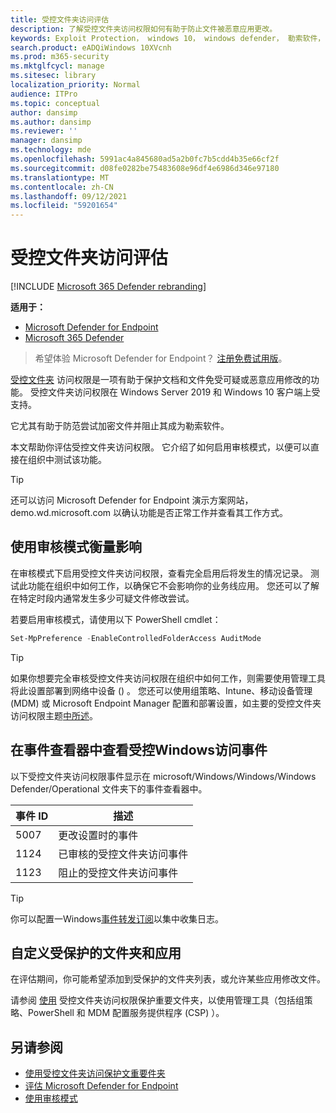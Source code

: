 ```yaml
---
title: 受控文件夹访问评估
description: 了解受控文件夹访问权限如何有助于防止文件被恶意应用更改。
keywords: Exploit Protection， windows 10， windows defender， 勒索软件， 保护， 评估， 测试， 演示， 尝试
search.product: eADQiWindows 10XVcnh
ms.prod: m365-security
ms.mktglfcycl: manage
ms.sitesec: library
localization_priority: Normal
audience: ITPro
ms.topic: conceptual
author: dansimp
ms.author: dansimp
ms.reviewer: ''
manager: dansimp
ms.technology: mde
ms.openlocfilehash: 5991ac4a845680ad5a2b0fc7b5cdd4b35e66cf2f
ms.sourcegitcommit: d08fe0282be75483608e96df4e6986d346e97180
ms.translationtype: MT
ms.contentlocale: zh-CN
ms.lasthandoff: 09/12/2021
ms.locfileid: "59201654"
---
```

# <a name="evaluate-controlled-folder-access"></a>受控文件夹访问评估

[!INCLUDE [Microsoft 365 Defender rebranding](../../includes/microsoft-defender.md)]

**适用于：**
- [Microsoft Defender for Endpoint](https://go.microsoft.com/fwlink/?linkid=2154037)
- [Microsoft 365 Defender](https://go.microsoft.com/fwlink/?linkid=2118804)

> 希望体验 Microsoft Defender for Endpoint？ [注册免费试用版](https://signup.microsoft.com/create-account/signup?products=7f379fee-c4f9-4278-b0a1-e4c8c2fcdf7e&ru=https://aka.ms/MDEp2OpenTrial?ocid=docs-wdatp-enablesiem-abovefoldlink)。


[受控文件夹](controlled-folders.md) 访问权限是一项有助于保护文档和文件免受可疑或恶意应用修改的功能。 受控文件夹访问权限在 Windows Server 2019 和 Windows 10 客户端上受支持。

它尤其有助于防范尝试加密文件并[](https://www.microsoft.com/wdsi/threats/ransomware)阻止其成为勒索软件。

本文帮助你评估受控文件夹访问权限。 它介绍了如何启用审核模式，以便可以直接在组织中测试该功能。

> [!TIP]
> 还可以访问 Microsoft Defender for Endpoint 演示方案[](https://demo.wd.microsoft.com?ocid=cx-wddocs-testground)网站，demo.wd.microsoft.com 以确认功能是否正常工作并查看其工作方式。

## <a name="use-audit-mode-to-measure-impact"></a>使用审核模式衡量影响

在审核模式下启用受控文件夹访问权限，查看完全启用后将发生的情况记录。 测试此功能在组织中如何工作，以确保它不会影响你的业务线应用。 您还可以了解在特定时段内通常发生多少可疑文件修改尝试。

若要启用审核模式，请使用以下 PowerShell cmdlet：

```PowerShell
Set-MpPreference -EnableControlledFolderAccess AuditMode
```

> [!TIP]
> 如果你想要完全审核受控文件夹访问权限在组织中如何工作，则需要使用管理工具将此设置部署到网络中设备 () 。
您还可以使用组策略、Intune、移动设备管理 (MDM) 或 Microsoft Endpoint Manager 配置和部署设置，如主要的受控文件夹访问权限主题[中所述](controlled-folders.md)。

## <a name="review-controlled-folder-access-events-in-windows-event-viewer"></a>在事件查看器中查看受控Windows访问事件

以下受控文件夹访问权限事件显示在 microsoft/Windows/Windows/Windows Defender/Operational 文件夹下的事件查看器中。

事件 ID | 描述
-|-
 5007 | 更改设置时的事件
 1124 | 已审核的受控文件夹访问事件
 1123 | 阻止的受控文件夹访问事件

> [!TIP]
> 你可以配置一Windows[事件转发订阅](/windows/win32/wec/setting-up-a-source-initiated-subscription)以集中收集日志。 

## <a name="customize-protected-folders-and-apps"></a>自定义受保护的文件夹和应用

在评估期间，你可能希望添加到受保护的文件夹列表，或允许某些应用修改文件。

请参阅 [使用](controlled-folders.md) 受控文件夹访问权限保护重要文件夹，以使用管理工具（包括组策略、PowerShell 和 MDM 配置服务提供程序 (CSP) ）。

## <a name="see-also"></a>另请参阅

* [使用受控文件夹访问保护文重要件夹](controlled-folders.md)
* [评估 Microsoft Defender for Endpoint](evaluate-mde.md)
* [使用审核模式](audit-windows-defender.md)
